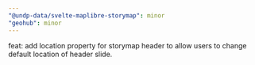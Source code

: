 ```yaml
---
"@undp-data/svelte-maplibre-storymap": minor
"geohub": minor
---
```


feat: add location property for storymap header to allow users to change default location of header slide.
